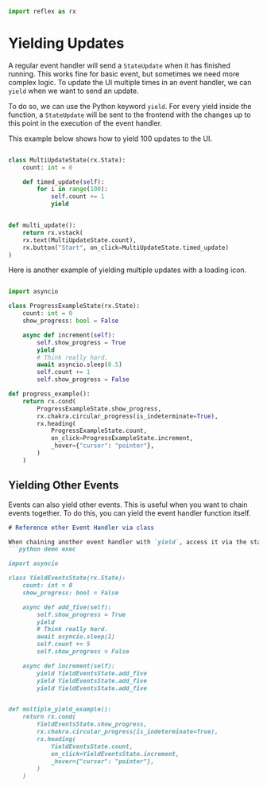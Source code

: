 ```python exec
import reflex as rx

```

# Yielding Updates

A regular event handler will send a `StateUpdate` when it has finished running. This works fine for basic event, but sometimes we need more complex logic. To update the UI multiple times in an event handler, we can `yield` when we want to send an update.

To do so, we can use the Python keyword `yield`. For every yield inside the function, a `StateUpdate` will be sent to the frontend with the changes up to this point in the execution of the event handler.

This example below shows how to yield 100 updates to the UI.

```python demo exec

class MultiUpdateState(rx.State):
    count: int = 0

    def timed_update(self):
        for i in range(100):
            self.count += 1
            yield


def multi_update():
    return rx.vstack(
    rx.text(MultiUpdateState.count),
    rx.button("Start", on_click=MultiUpdateState.timed_update)
)

```

Here is another example of yielding multiple updates with a loading icon.

```python demo exec

import asyncio

class ProgressExampleState(rx.State):
    count: int = 0
    show_progress: bool = False

    async def increment(self):
        self.show_progress = True
        yield
        # Think really hard.
        await asyncio.sleep(0.5)
        self.count += 1
        self.show_progress = False

def progress_example():
    return rx.cond(
        ProgressExampleState.show_progress,
        rx.chakra.circular_progress(is_indeterminate=True),
        rx.heading(
            ProgressExampleState.count,
            on_click=ProgressExampleState.increment,
            _hover={"cursor": "pointer"},
        )
    )

```

## Yielding Other Events

Events can also yield other events. This is useful when you want to chain events together. To do this, you can yield the event handler function itself.
```md alert
# Reference other Event Handler via class

When chaining another event handler with `yield`, access it via the state class, not `self`.
```python demo exec

import asyncio

class YieldEventsState(rx.State):
    count: int = 0
    show_progress: bool = False

    async def add_five(self):
        self.show_progress = True
        yield
        # Think really hard.
        await asyncio.sleep(1)
        self.count += 5
        self.show_progress = False

    async def increment(self):
        yield YieldEventsState.add_five
        yield YieldEventsState.add_five
        yield YieldEventsState.add_five 


def multiple_yield_example():
    return rx.cond(
        YieldEventsState.show_progress,
        rx.chakra.circular_progress(is_indeterminate=True),
        rx.heading(
            YieldEventsState.count,
            on_click=YieldEventsState.increment,
            _hover={"cursor": "pointer"},
        )
    )

```